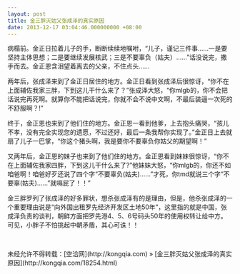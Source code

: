 ```yaml
---
layout: post
title: 金三胖灭姑父张成泽的真实原因
date: 2013-12-17 03:04:46.000000000 +08:00
---
```


病榻前。金正日拉着儿子的手，断断续续地嘱咐，“儿子，谨记三件事……一是要坚持主体思想；二是要继续发展核武；三是不要辜负（姑夫）……”话没说完，撒手而去。金正恩含泪望着离去的父亲，不住点头……

两年后，张成泽来到了金正日居住的地方。金正日看到张成泽后很惊讶，“你不在上面辅佐我家三胖，下到这儿干什么来了？”张成泽大怒，“你mlgb的，你不会把话说完再死啊。就算你不能把话说完，你就不会不说中文啊，不最后装逼一次死的不舒服啊？!”

终于，金正恩也来到了他们住的地方。金正恩一看到他爹，上去抱头痛哭，“孩儿不孝，没有完全实现您的遗愿，不过还好，最后一条我帮你实现了。”金正日上去就扇了儿子一巴掌，“你这个猪头啊，我是要你不要辜负你姑父的期望啊！”

又两年后，金正恩的妹子也来到了他们住的地方。金正恩看到妹妹很惊讶，“你不在上面辅佐我家四胖，下到这儿干什么来了?”他妹妹大怒，“你mlgb的，你还不如咱爸啊！咱爸好歹还说了四个字“不要辜负(姑夫)……”才死，你tmd就说三个字“不要辜(姑夫)……”就嗝屁了！！”

金三胖罗列了张成泽的好多罪状，想杀张成泽有的是理由，但是，他杀张成泽的一个重要理由说是“向外国出租罗先经济开发区土地50年”，这里指的就是中国，张成泽负责的谈判，朝鲜方面把罗先港4、5、6号码头50年的使用权转让给中方。可见，小胖子不怕挑起中朝矛盾，其心可诛！！

 

<div id="xunlei_com_thunder_helper_plugin_d462f475-c18e-46be-bd10-327458d045bd"></div>未经允许不得转载：[空洽网](http://kongqia.com) » [金三胖灭姑父张成泽的真实原因](http://kongqia.com/18254.html)


